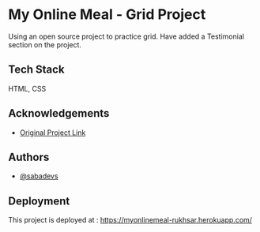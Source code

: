 # My Online Meal - Grid Project

Using an open source project to practice grid. Have added a Testimonial section on the project.

## Tech Stack

HTML, CSS

## Acknowledgements

- [Original Project Link](https://github.com/Sayan-Manna/myonlineMeal)

## Authors

- [@sabadevs](https://twitter.com/sabadevs)

## Deployment

This project is deployed at : https://myonlinemeal-rukhsar.herokuapp.com/
